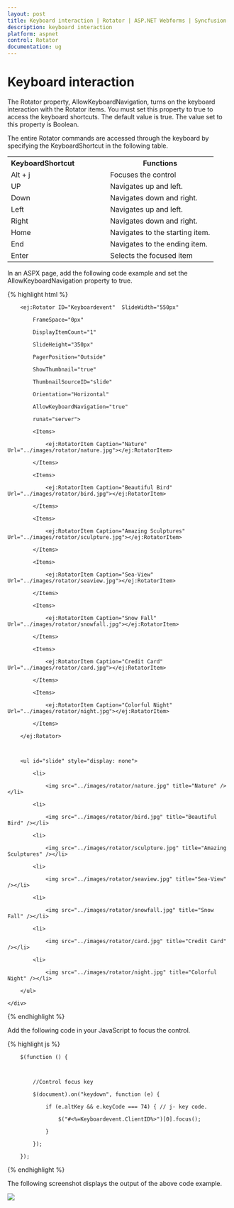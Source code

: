 ```yaml
---
layout: post
title: Keyboard interaction | Rotator | ASP.NET Webforms | Syncfusion
description: keyboard interaction
platform: aspnet
control: Rotator
documentation: ug
---
```


# Keyboard interaction

The Rotator property, AllowKeyboardNavigation, turns on the keyboard interaction with the Rotator items. You must set this property to true to access the keyboard shortcuts. The default value is true. The value set to this property is Boolean.

The entire Rotator commands are accessed through the keyboard by specifying the KeyboardShortcut in the following table.

<table>
<tr>
<th>
KeyboardShortcut               </th><th>
Functions</th></tr>
<tr>
<td>
Alt + j</td><td>
Focuses the control</td></tr>
<tr>
<td>
UP</td><td>
Navigates up and left.</td></tr>
<tr>
<td>
Down</td><td>
Navigates down and right.</td></tr>
<tr>
<td>
Left</td><td>
Navigates up and left.</td></tr>
<tr>
<td>
Right</td><td>
Navigates down and right.</td></tr>
<tr>
<td>
Home</td><td>
Navigates to the starting item.</td></tr>
<tr>
<td>
End</td><td>
Navigates to the ending item.</td></tr>
<tr>
<td>
Enter</td><td>
Selects the focused item</td></tr>
</table>


In an ASPX page, add the following code example and set the AllowKeyboardNavigation property to true.

{% highlight html %}



<div class="frame">

        <ej:Rotator ID="Keyboardevent"  SlideWidth="550px"

            FrameSpace="0px" 

            DisplayItemCount="1"

            SlideHeight="350px" 

            PagerPosition="Outside"

            ShowThumbnail="true"

            ThumbnailSourceID="slide"

            Orientation="Horizontal"

            AllowKeyboardNavigation="true"

            runat="server">

            <Items>

                <ej:RotatorItem Caption="Nature" Url="../images/rotator/nature.jpg"></ej:RotatorItem>

            </Items>

            <Items>

                <ej:RotatorItem Caption="Beautiful Bird" Url="../images/rotator/bird.jpg"></ej:RotatorItem>

            </Items>

            <Items>

                <ej:RotatorItem Caption="Amazing Sculptures" Url="../images/rotator/sculpture.jpg"></ej:RotatorItem>

            </Items>

            <Items>

                <ej:RotatorItem Caption="Sea-View" Url="../images/rotator/seaview.jpg"></ej:RotatorItem>

            </Items>

            <Items>

                <ej:RotatorItem Caption="Snow Fall" Url="../images/rotator/snowfall.jpg"></ej:RotatorItem>

            </Items>

            <Items>

                <ej:RotatorItem Caption="Credit Card" Url="../images/rotator/card.jpg"></ej:RotatorItem>

            </Items>

            <Items>

                <ej:RotatorItem Caption="Colorful Night" Url="../images/rotator/night.jpg"></ej:RotatorItem>

            </Items>

        </ej:Rotator>



        <ul id="slide" style="display: none">

            <li>

                <img src="../images/rotator/nature.jpg" title="Nature" /></li>

            <li>

                <img src="../images/rotator/bird.jpg" title="Beautiful Bird" /></li>

            <li>

                <img src="../images/rotator/sculpture.jpg" title="Amazing Sculptures" /></li>

            <li>

                <img src="../images/rotator/seaview.jpg" title="Sea-View" /></li>

            <li>

                <img src="../images/rotator/snowfall.jpg" title="Snow Fall" /></li>

            <li>

                <img src="../images/rotator/card.jpg" title="Credit Card" /></li>

            <li>

                <img src="../images/rotator/night.jpg" title="Colorful Night" /></li>

        </ul>

    </div>



{% endhighlight %}



Add the following code in your JavaScript to focus the control.

{% highlight js %}

        $(function () {



            //Control focus key

            $(document).on("keydown", function (e) {

                if (e.altKey && e.keyCode === 74) { // j- key code.

                    $("#<%=Keyboardevent.ClientID%>")[0].focus();

                }

            });

        });


{% endhighlight %}


The following screenshot displays the output of the above code example.

![](Keyboard-interaction_images/Keyboard-interaction_img1.png)



